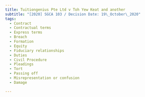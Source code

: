 ```yaml
---
title: Tuitiongenius Pte Ltd v Toh Yew Keat and another
subtitle: "[2020] SGCA 103 / Decision Date: 19\_October\_2020"
tags:
  - Contract
  - Contractual terms
  - Express terms
  - Breach
  - Formation
  - Equity
  - Fiduciary relationships
  - Duties
  - Civil Procedure
  - Pleadings
  - Tort
  - Passing off
  - Misrepresentation or confusion
  - Damage

---
```

